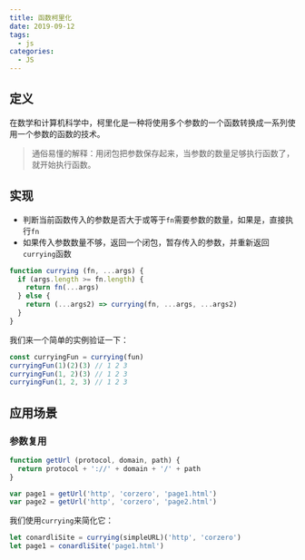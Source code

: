 ```yaml
---
title: 函数柯里化
date: 2019-09-12
tags:
  - js
categories:
  - JS
---
```


## 定义

在数学和计算机科学中，柯里化是一种将使用多个参数的一个函数转换成一系列使用一个参数的函数的技术。

> 通俗易懂的解释：用闭包把参数保存起来，当参数的数量足够执行函数了，就开始执行函数。

## 实现

- 判断当前函数传入的参数是否大于或等于`fn`需要参数的数量，如果是，直接执行`fn`
- 如果传入参数数量不够，返回一个闭包，暂存传入的参数，并重新返回`currying`函数

```js
function currying (fn, ...args) {
  if (args.length >= fn.length) {
    return fn(...args)
  } else {
    return (...args2) => currying(fn, ...args, ...args2)
  }
}
```

我们来一个简单的实例验证一下：

```js
const curryingFun = currying(fun)
curryingFun(1)(2)(3) // 1 2 3
curryingFun(1, 2)(3) // 1 2 3
curryingFun(1, 2, 3) // 1 2 3
```

## 应用场景

### 参数复用

```js
function getUrl (protocol, domain, path) {
  return protocol + '://' + domain + '/' + path
}

var page1 = getUrl('http', 'corzero', 'page1.html')
var page2 = getUrl('http', 'corzero', 'page2.html')
```

我们使用`currying`来简化它：

```js
let conardliSite = currying(simpleURL)('http', 'corzero')
let page1 = conardliSite('page1.html')
```
